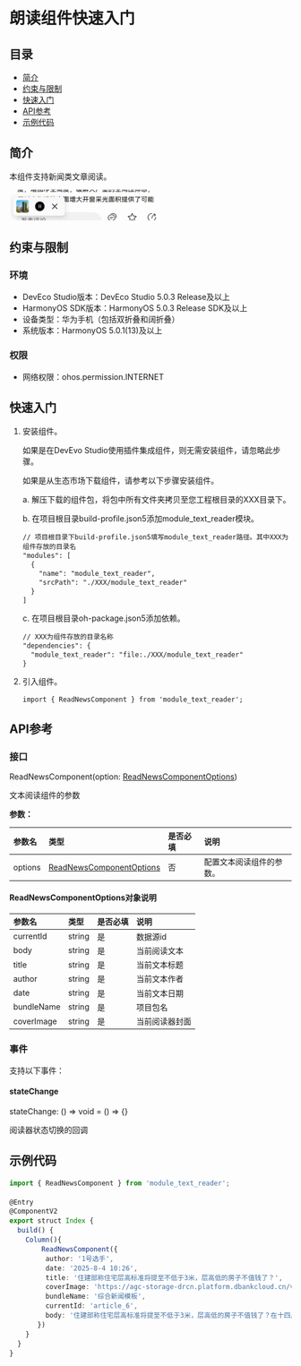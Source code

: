 # 朗读组件快速入门

## 目录

- [简介](#简介)
- [约束与限制](#约束与限制)
- [快速入门](#快速入门)
- [API参考](#API参考)
- [示例代码](#示例代码)

## 简介

本组件支持新闻类文章阅读。

<img src="./screenshots/reader.png">

## 约束与限制

### 环境

- DevEco Studio版本：DevEco Studio 5.0.3 Release及以上
- HarmonyOS SDK版本：HarmonyOS 5.0.3 Release SDK及以上
- 设备类型：华为手机（包括双折叠和阔折叠）
- 系统版本：HarmonyOS 5.0.1(13)及以上

### 权限

- 网络权限：ohos.permission.INTERNET

## 快速入门

1. 安装组件。

   如果是在DevEvo Studio使用插件集成组件，则无需安装组件，请忽略此步骤。

   如果是从生态市场下载组件，请参考以下步骤安装组件。

   a. 解压下载的组件包，将包中所有文件夹拷贝至您工程根目录的XXX目录下。

   b. 在项目根目录build-profile.json5添加module_text_reader模块。

   ```
   // 项目根目录下build-profile.json5填写module_text_reader路径。其中XXX为组件存放的目录名
   "modules": [
     {
       "name": "module_text_reader",
       "srcPath": "./XXX/module_text_reader"
     }
   ]
   ```

   c. 在项目根目录oh-package.json5添加依赖。

   ```
   // XXX为组件存放的目录名称
   "dependencies": {
     "module_text_reader": "file:./XXX/module_text_reader"
   }
   ```

2. 引入组件。

   ```
   import { ReadNewsComponent } from 'module_text_reader';
   ```

## API参考

### 接口

ReadNewsComponent(option: [ReadNewsComponentOptions](#ReadNewsComponentOptions对象说明))

文本阅读组件的参数

**参数：**

| 参数名     | 类型                                                    | 是否必填 | 说明         |
|:--------|:------------------------------------------------------|:-----|:-----------|
| options | [ReadNewsComponentOptions](#ReadNewsComponentOptions对象说明) | 否    | 配置文本阅读组件的参数。 |

#### ReadNewsComponentOptions对象说明

| 参数名        | 类型     | 是否必填 | 说明      |
|:-----------|:-------|:-----|:--------|
| currentId  | string | 是    | 数据源id   |
| body       | string | 是    | 当前阅读文本  |
| title      | string | 是    | 当前文本标题  |
| author     | string | 是    | 当前文本作者  |
| date       | string | 是    | 当前文本日期  |
| bundleName | string | 是    | 项目包名    |
| coverImage | string | 是    | 当前阅读器封面 |


### 事件

支持以下事件：

#### stateChange

stateChange: () => void = () => {}

阅读器状态切换的回调

## 示例代码

```ts
import { ReadNewsComponent } from 'module_text_reader';

@Entry
@ComponentV2
export struct Index {
  build() {
    Column(){
        ReadNewsComponent({
         author: '1号选手',
         date: '2025-8-4 10:26',
         title: '住建部称住宅层高标准将提至不低于3米，层高低的房子不值钱了？',
         coverImage: 'https://agc-storage-drcn.platform.dbankcloud.cn/v0/news-hnp2d/news_1.jpg',
         bundleName: '综合新闻模板',
         currentId: 'article_6',
         body: '住建部称住宅层高标准将提至不低于3米，层高低的房子不值钱了？在十四届全国人大三次会议民生主题记者会上，住房城乡建设部部长倪虹表示，要加快建设“好房子”，并将住宅层高标准提高到不低于3米。这一政策不仅顺应了百姓对居住品质日益提高的需求，更标志着我国住宅建设从“住有所居”迈向“宜居优居”的新阶段。提高住宅的层高，可以显著提升居住空间的舒适度，增加净空高度，缓解大户型的空间压抑感，同时也为建筑立面增大开窗采光面积提供了可能性，有利于自然通风，让室内阳光更加充足，让居住环境更加健康舒适。随着人们对居住品质追求的不断提升，地暖、新风系统、中央空调等设备逐渐成为改善型住宅的“标配”。“3米层高”，能为这些设备提供充足的安装空间，确保设备高效运行，进一步提升室内环境的舒适度。可以说，“将住宅层高标准提高到不低于3米”，是通过政策引领推动技术创新的重要举措，将鼓励开发企业、设计师探索更人性化的居住空间解决方案，进而推动住宅品质的提升。事实上，层高对于房子价值的影响，不能一概而论。房子的价值，受到地段、配套、交通、环境等多种因素的综合影响。即使层高较低，但如果房子位于城市核心地段，周边配套设施完善，交通便利，环境优美，那么其价值依然可能较高。',
       })
    }
  }
}
```